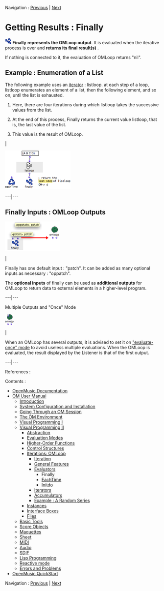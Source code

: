 Navigation : [Previous](LoopEvaluators "page
précédente\(Evaluators\)") | [Next](Eachtime "page
suivante\(EachTime\)")


# Getting Results : Finally

![](../res/finally_icon.png) **Finally** **represents the OMLoop output**. It
is evaluated when the iterative process is over and **returns its final
result(s)** .

If nothing is connected to it, the evaluation of OMLoop returns "nil".

## Example : Enumeration of a List

The following example uses an [iterator](LoopIterators) : listloop. at
each step of a loop, listloop enumerates an element of a list, then the
following element, and so on, until the list is exhausted.

  1. Here, there are four iterations during which listloop takes the successive values from the list. 

  2. At the end of this process, Finally returns the current value listloop, that is, the last value of the list. 

  3. This value is the result of OMLoop. 

|

![](../res/finally-ex.png)  
  
---|---  
  
## Finally Inputs : OMLoop Outputs

![](../res/additionoutloop.png)

|

Finally has one default input : "patch". It can be added as many optional
inputs as necessary : "oppatch".

The **optional inputs** of  finally can be used as **additional outputs** for
OMLoop to return data to external elements in a higher-level program.  
  
---|---  
  
Multiple Outputs and "Once" Mode

![](../res/looponce_icon.png)

|

When an OMLoop has several outputs, it is advised to set it on ["evaluate-
once" mode](EvOnceMode) to avoid useless multiple evaluations. When the
OMLoop is evaluated, the result displayed by the Listener is that of the first
output.  
  
---|---  
  
References :

Contents :

  * [OpenMusic Documentation](OM-Documentation)
  * [OM User Manual](OM-User-Manual)
    * [Introduction](00-Contents)
    * [System Configuration and Installation](Installation)
    * [Going Through an OM Session](Goingthrough)
    * [The OM Environment](Environment)
    * [Visual Programming I](BasicVisualProgramming)
    * [Visual Programming II](AdvancedVisualProgramming)
      * [Abstraction](Abstraction)
      * [Evaluation Modes](EvalModes)
      * [Higher-Order Functions](HighOrder)
      * [Control Structures](Control)
      * [Iterations: OMLoop](OMLoop)
        * [Iteration](LoopIntro)
        * [General Features](LoopGeneral)
        * [Evaluators](LoopEvaluators)
          * Finally
          * [EachTime](Eachtime)
          * [Initdo](Initdo)
        * [Iterators](LoopIterators)
        * [Accumulators](LoopAccumulators)
        * [Example : A Random Series](LoopExample)
      * [Instances](Instances)
      * [Interface Boxes](InterfaceBoxes)
      * [Files](Files)
    * [Basic Tools](BasicObjects)
    * [Score Objects](ScoreObjects)
    * [Maquettes](Maquettes)
    * [Sheet](Sheet)
    * [MIDI](MIDI)
    * [Audio](Audio)
    * [SDIF](SDIF)
    * [Lisp Programming](Lisp)
    * [Reactive mode](Reactive)
    * [Errors and Problems](errors)
  * [OpenMusic QuickStart](QuickStart-Chapters)

Navigation : [Previous](LoopEvaluators "page
précédente\(Evaluators\)") | [Next](Eachtime "page
suivante\(EachTime\)")

